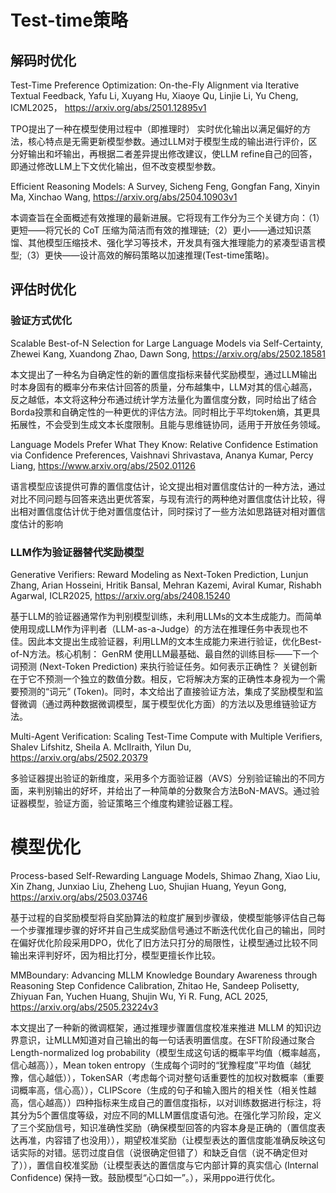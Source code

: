 Test-time策略
===
解码时优化
---
Test-Time Preference Optimization: On-the-Fly Alignment via Iterative Textual Feedback, Yafu Li, Xuyang Hu, Xiaoye Qu, Linjie Li, Yu Cheng, ICML2025， https://arxiv.org/abs/2501.12895v1 

TPO提出了一种在模型使用过程中（即推理时） 实时优化输出以满足偏好的方法，核心特点是无需更新模型参数。通过LLM对于模型生成的输出进行评价，区分好输出和坏输出，再根据二者差异提出修改建议，使LLM refine自己的回答，即通过修改LLM上下文优化输出，但不改变模型参数。

Efficient Reasoning Models: A Survey, Sicheng Feng, Gongfan Fang, Xinyin Ma, Xinchao Wang, https://arxiv.org/abs/2504.10903v1

本调查旨在全面概述有效推理的最新进展。它将现有工作分为三个关键方向：（1）更短——将冗长的 CoT 压缩为简洁而有效的推理链;（2）更小——通过知识蒸馏、其他模型压缩技术、强化学习等技术，开发具有强大推理能力的紧凑型语言模型;（3）更快——设计高效的解码策略以加速推理(Test-time策略)。



评估时优化
---
### 验证方式优化
Scalable Best-of-N Selection for Large Language Models via Self-Certainty, Zhewei Kang, Xuandong Zhao, Dawn Song, https://arxiv.org/abs/2502.18581

本文提出了一种名为自确定性的新的置信度指标来替代奖励模型，通过LLM输出时本身固有的概率分布来估计回答的质量，分布越集中，LLM对其的信心越高，反之越低，本文将这种分布通过统计学方法量化为置信度分数，同时给出了结合Borda投票和自确定性的一种更优的评估方法。同时相比于平均token熵，其更具拓展性，不会受到生成文本长度限制。且能与思维链协同，适用于开放任务领域。

Language Models Prefer What They Know: Relative Confidence Estimation via Confidence Preferences, Vaishnavi Shrivastava, Ananya Kumar, Percy Liang, https://www.arxiv.org/abs/2502.01126

语言模型应该提供可靠的置信度估计，论文提出相对置信度估计的一种方法，通过对比不同问题与回答来选出更优答案，与现有流行的两种绝对置信度估计比较，得出相对置信度估计优于绝对置信度估计，同时探讨了一些方法如思路链对相对置信度估计的影响

### LLM作为验证器替代奖励模型

Generative Verifiers: Reward Modeling as Next-Token Prediction, Lunjun Zhang, Arian Hosseini, Hritik Bansal, Mehran Kazemi, Aviral Kumar, Rishabh Agarwal, ICLR2025, https://arxiv.org/abs/2408.15240

基于LLM的验证器通常作为判别模型训练，未利用LLMs的文本生成能力。而简单使用现成LLM作为评判者（LLM-as-a-Judge）的方法在推理任务中表现也不佳。因此本文提出生成验证器，利用LLM的文本生成能力来进行验证，优化Best-of-N方法。核心机制： GenRM 使用LLM最基础、最自然的训练目标——下一个词预测 (Next-Token Prediction) 来执行验证任务。如何表示正确性？ 关键创新在于它不预测一个独立的数值分数。相反，它将解决方案的正确性本身视为一个需要预测的“词元” (Token)。同时，本文给出了直接验证方法，集成了奖励模型和监督微调（通过两种数据微调模型，属于模型优化方面）的方法以及思维链验证方法。

Multi-Agent Verification: Scaling Test-Time Compute with Multiple Verifiers, Shalev Lifshitz, Sheila A. McIlraith, Yilun Du, https://arxiv.org/abs/2502.20379

多验证器提出验证的新维度，采用多个方面验证器（AVS）分别验证输出的不同方面，来判别输出的好坏，并给出了一种简单的分数聚合方法BoN-MAVS。通过验证器模型，验证方面，验证策略三个维度构建验证器工程。



模型优化
===
Process-based Self-Rewarding Language Models, Shimao Zhang, Xiao Liu, Xin Zhang, Junxiao Liu, Zheheng Luo, Shujian Huang, Yeyun Gong, https://arxiv.org/abs/2503.03746

基于过程的自奖励模型将自奖励算法的粒度扩展到步骤级，使模型能够评估自己每一个步骤推理步骤的好坏并自己生成奖励信号通过不断迭代优化自己的输出，同时在偏好优化阶段采用DPO，优化了旧方法只打分的局限性，让模型通过比较不同输出来评判好坏，因为相比打分，模型更擅长作比较。

MMBoundary: Advancing MLLM Knowledge Boundary Awareness through Reasoning Step Confidence Calibration, Zhitao He, Sandeep Polisetty, Zhiyuan Fan, Yuchen Huang, Shujin Wu, Yi R. Fung, ACL 2025, https://arxiv.org/abs/2505.23224v3

本文提出了一种新的微调框架，通过推理步骤置信度校准来推进 MLLM 的知识边界意识，让MLLM知道对自己输出的每一句话表明置信度。在SFT阶段通过聚合Length-normalized log probability（模型生成这句话的概率平均值（概率越高，信心越高）），Mean token entropy（生成每个词时的“犹豫程度”平均值（越犹豫，信心越低）），TokenSAR（考虑每个词对整句话重要性的加权对数概率（重要词概率高，信心高）），CLIPScore（生成的句子和输入图片的相关性（相关性越高，信心越高））四种指标来生成自己的置信度指标，以对训练数据进行标注，将其分为5个置信度等级，对应不同的MLLM置信度语句池。在强化学习阶段，定义了三个奖励信号，知识准确性奖励（确保模型回答的内容本身是正确的（置信度表达再准，内容错了也没用）），期望校准奖励（让模型表达的置信度能准确反映这句话实际的对错。惩罚过度自信（说很确定但错了）和缺乏自信（说不确定但对了）），置信自校准奖励（让模型表达的置信度与它内部计算的真实信心 (Internal Confidence) 保持一致。鼓励模型“心口如一”。），采用ppo进行优化。

